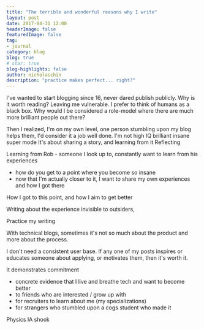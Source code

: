 ```yaml
---
title: "The terrible and wonderful reasons why I write"
layout: post
date: 2017-04-31 12:00
headerImage: false
featuredImage: false
tag:
- journal
category: blog
blog: true 
# star: true
blog-highlights: false
author: nicholaschin
description: "practice makes perfect... right?" 
---
```


I've wanted to start blogging since 16, never dared publish publicly. 
Why is it worth reading? Leaving me vulnerable. I prefer to think of humans as a black box.
Why would I be considered a role-model where there are much more brilliant people out there?

Then I realized, I'm on my own level, one person stumbling upon my blog helps them, I'd consider it a job well done. 
I'm not high IQ brilliant insane super mode
It's about sharing a story, and learning from it Reflecting 

Learning from Rob - someone I look up to, constantly want to learn from his experiences
- how do you get to a point where you become so insane
- now that I'm actually closer to it, I want to share my own experiences and how I got there

How I got to this point, and how I aim to get better

Writing about the experience invisible to outsiders, 

Practice my writing

With technical blogs, sometimes it's not so much about the product and more about the process. 

I don't need a consistent user base. If any one of my posts inspires or educates someone about applying, or motivates them, then it's worth it. 

It demonstrates commitment 
- concrete evidence that I live and breathe tech and want to become better
- to friends who are interested / grow up with 
- for recruiters to learn about me (my specializations)
- for strangers who stumbled upon a cogs student who made it 
 
Physics IA shook 